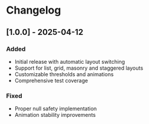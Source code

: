 # Changelog

## [1.0.0] - 2025-04-12

### Added

- Initial release with automatic layout switching
- Support for list, grid, masonry and staggered layouts
- Customizable thresholds and animations
- Comprehensive test coverage

### Fixed

- Proper null safety implementation
- Animation stability improvements